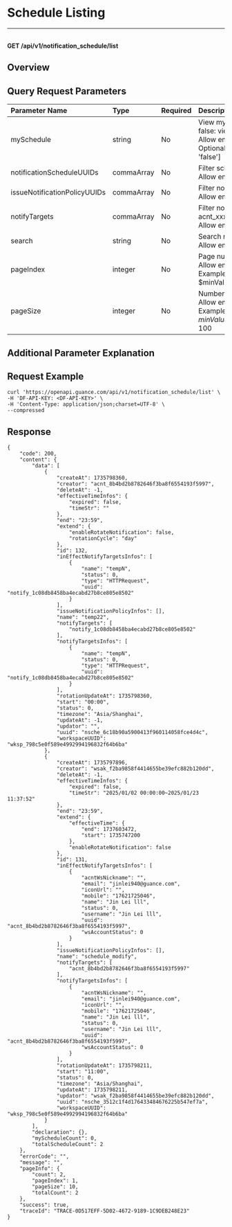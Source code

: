 # Schedule Listing

---

<br />**GET /api/v1/notification_schedule/list**

## Overview




## Query Request Parameters

| Parameter Name        | Type     | Required   | Description              |
|:-------------------|:-------|:-------|:----------------|
| mySchedule | string | No | View my schedule, default false: view all schedules<br>Allow empty: True <br>Optional values: ['true', 'false'] <br> |
| notificationScheduleUUIDs | commaArray | No | Filter schedule UUIDs<br>Allow empty: False <br> |
| issueNotificationPolicyUUIDs | commaArray | No | Filter notification policy UUIDs<br>Allow empty: False <br> |
| notifyTargets | commaArray | No | Filter notification targets, acnt_xxx,notify_yyy,jj@qq.com<br>Allow empty: False <br> |
| search | string | No | Search name<br>Allow empty: True <br> |
| pageIndex | integer | No | Page number<br>Allow empty: False <br>Example: 1 <br>$minValue: 1 <br> |
| pageSize | integer | No | Number of items per page<br>Allow empty: False <br>Example: 10 <br>$minValue: 1 <br>$maxValue: 100 <br> |

## Additional Parameter Explanation





## Request Example
```shell
curl 'https://openapi.guance.com/api/v1/notification_schedule/list' \
-H 'DF-API-KEY: <DF-API-KEY>' \
-H 'Content-Type: application/json;charset=UTF-8' \
--compressed
```




## Response
```shell
{
    "code": 200,
    "content": {
        "data": [
            {
                "createAt": 1735798360,
                "creator": "acnt_8b4bd2b8782646f3ba8f6554193f5997",
                "deleteAt": -1,
                "effectiveTimeInfos": {
                    "expired": false,
                    "timeStr": ""
                },
                "end": "23:59",
                "extend": {
                    "enableRotateNotification": false,
                    "rotationCycle": "day"
                },
                "id": 132,
                "inEffectNotifyTargetsInfos": [
                    {
                        "name": "tempN",
                        "status": 0,
                        "type": "HTTPRequest",
                        "uuid": "notify_1c08db8458ba4ecabd27b8ce805e8502"
                    }
                ],
                "issueNotificationPolicyInfos": [],
                "name": "temp22",
                "notifyTargets": [
                    "notify_1c08db8458ba4ecabd27b8ce805e8502"
                ],
                "notifyTargetsInfos": [
                    {
                        "name": "tempN",
                        "status": 0,
                        "type": "HTTPRequest",
                        "uuid": "notify_1c08db8458ba4ecabd27b8ce805e8502"
                    }
                ],
                "rotationUpdateAt": 1735798360,
                "start": "00:00",
                "status": 0,
                "timezone": "Asia/Shanghai",
                "updateAt": -1,
                "updator": "",
                "uuid": "nsche_6c18b90a5900413f960114058fce4d4c",
                "workspaceUUID": "wksp_798c5e0f589e4992994196832f64b6ba"
            },
            {
                "createAt": 1735797896,
                "creator": "wsak_f2ba9858f4414655be39efc882b120dd",
                "deleteAt": -1,
                "effectiveTimeInfos": {
                    "expired": false,
                    "timeStr": "2025/01/02 00:00:00~2025/01/23 11:37:52"
                },
                "end": "23:59",
                "extend": {
                    "effectiveTime": {
                        "end": 1737603472,
                        "start": 1735747200
                    },
                    "enableRotateNotification": false
                },
                "id": 131,
                "inEffectNotifyTargetsInfos": [
                    {
                        "acntWsNickname": "",
                        "email": "jinlei940@guance.com",
                        "iconUrl": "",
                        "mobile": "17621725046",
                        "name": "Jin Lei lll",
                        "status": 0,
                        "username": "Jin Lei lll",
                        "uuid": "acnt_8b4bd2b8782646f3ba8f6554193f5997",
                        "wsAccountStatus": 0
                    }
                ],
                "issueNotificationPolicyInfos": [],
                "name": "schedule_modify",
                "notifyTargets": [
                    "acnt_8b4bd2b8782646f3ba8f6554193f5997"
                ],
                "notifyTargetsInfos": [
                    {
                        "acntWsNickname": "",
                        "email": "jinlei940@guance.com",
                        "iconUrl": "",
                        "mobile": "17621725046",
                        "name": "Jin Lei lll",
                        "status": 0,
                        "username": "Jin Lei lll",
                        "uuid": "acnt_8b4bd2b8782646f3ba8f6554193f5997",
                        "wsAccountStatus": 0
                    }
                ],
                "rotationUpdateAt": 1735798211,
                "start": "11:00",
                "status": 0,
                "timezone": "Asia/Shanghai",
                "updateAt": 1735798211,
                "updator": "wsak_f2ba9858f4414655be39efc882b120dd",
                "uuid": "nsche_3512c1f4d176433484676225b547ef7a",
                "workspaceUUID": "wksp_798c5e0f589e4992994196832f64b6ba"
            }
        ],
        "declaration": {},
        "myScheduleCount": 0,
        "totalScheduleCount": 2
    },
    "errorCode": "",
    "message": "",
    "pageInfo": {
        "count": 2,
        "pageIndex": 1,
        "pageSize": 10,
        "totalCount": 2
    },
    "success": true,
    "traceId": "TRACE-0D517EFF-5D02-4672-9189-1C9DEB248E23"
} 
```